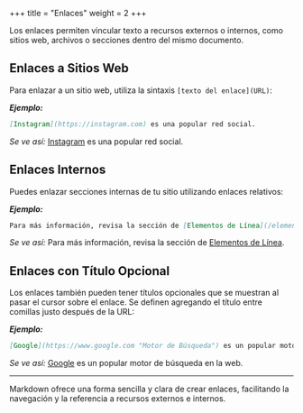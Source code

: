 +++
title = "Enlaces"
weight = 2
+++

Los enlaces permiten vincular texto a recursos externos o internos, como sitios web, archivos o secciones dentro del mismo documento.

## Enlaces a Sitios Web

Para enlazar a un sitio web, utiliza la sintaxis `[texto del enlace](URL)`:

***Ejemplo:***

```markdown
[Instagram](https://instagram.com) es una popular red social.
```

_Se ve así:_ [Instagram](https://instagram.com) es una popular red social.

## Enlaces Internos

Puedes enlazar secciones internas de tu sitio utilizando enlaces relativos:

***Ejemplo:***

```markdown
Para más información, revisa la sección de [Elementos de Línea](/elementos_linea/).
```

_Se ve así:_ Para más información, revisa la sección de [Elementos de Línea](/elementos_linea/).

## Enlaces con Título Opcional

Los enlaces también pueden tener títulos opcionales que se muestran al pasar el cursor sobre el enlace. Se definen agregando el título entre comillas justo después de la URL:

***Ejemplo:***

```markdown
[Google](https://www.google.com "Motor de Búsqueda") es un popular motor de búsqueda en la web.
```

_Se ve así:_ [Google](https://www.google.com "Motor de Búsqueda") es un popular motor de búsqueda en la web.

---

Markdown ofrece una forma sencilla y clara de crear enlaces, facilitando la navegación y la referencia a recursos externos e internos.